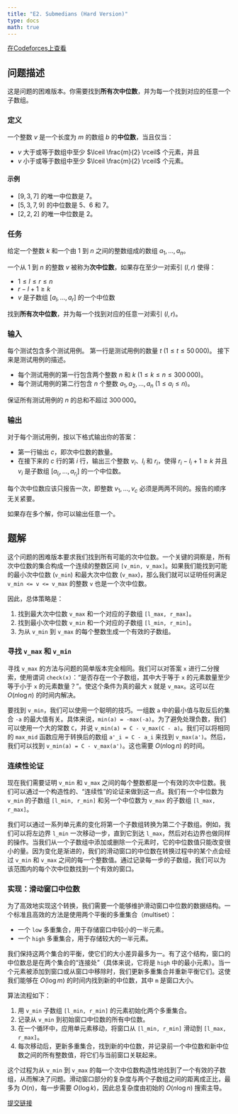 ```yaml
---
title: "E2. Submedians (Hard Version)"
type: docs
math: true
---
```


[在Codeforces上查看](https://codeforces.com/contest/2128/problem/E2)

## 问题描述

这是问题的困难版本。你需要找到**所有次中位数**，并为每一个找到对应的任意一个子数组。

### 定义

一个整数 $v$ 是一个长度为 $m$ 的数组 $b$ 的**中位数**，当且仅当：

-   $v$ 大于或等于数组中至少 $\lceil \frac{m}{2} \rceil$ 个元素，并且
-   $v$ 小于或等于数组中至少 $\lceil \frac{m}{2} \rceil$ 个元素。

#### 示例

-   $[9, 3, 7]$ 的唯一中位数是 $7$。
-   $[5, 3, 7, 9]$ 的中位数是 $5$、$6$ 和 $7$。
-   $[2, 2, 2]$ 的唯一中位数是 $2$。

### 任务

给定一个整数 $k$ 和一个由 $1$ 到 $n$ 之间的整数组成的数组 $a_1, \ldots, a_n$。

一个从 $1$ 到 $n$ 的整数 $v$ 被称为**次中位数**，如果存在至少一对索引 $(l, r)$ 使得：

-   $1 \leq l \leq r \leq n$
-   $r - l + 1 \geq k$
-   $v$ 是子数组 $[a_l, \ldots, a_r]$ 的一个中位数

找到**所有次中位数**，并为每一个找到对应的任意一对索引 $(l, r)$。

### 输入

每个测试包含多个测试用例。
第一行是测试用例的数量 $t$ ($1 \leq t \leq 50\,000$)。
接下来是测试用例的描述。

-   每个测试用例的第一行包含两个整数 $n$ 和 $k$ ($1 \leq k \leq n \leq 300\,000$)。
-   每个测试用例的第二行包含 $n$ 个整数 $a_1, a_2, \ldots, a_n$ ($1 \leq a_i \leq n$)。

保证所有测试用例的 $n$ 的总和不超过 $300\,000$。

### 输出

对于每个测试用例，按以下格式输出你的答案：

-   第一行输出 $c$，即次中位数的数量。
-   在接下来的 $c$ 行的第 $i$ 行，输出三个整数 $v_i$、$l_i$ 和 $r_i$，使得 $r_i - l_i + 1 \geq k$ 并且 $v_i$ 是子数组 $[a_{l_i}, \ldots, a_{r_i}]$ 的一个中位数。

每个次中位数应该只报告一次，即整数 $v_1, \ldots, v_c$ 必须是两两不同的。报告的顺序无关紧要。

如果存在多个解，你可以输出任意一个。

## 题解

这个问题的困难版本要求我们找到所有可能的次中位数。一个关键的洞察是，所有次中位数的集合构成一个连续的整数区间 `[v_min, v_max]`。如果我们能找到可能的最小次中位数 (`v_min`) 和最大次中位数 (`v_max`)，那么我们就可以证明任何满足 `v_min <= v <= v_max` 的整数 `v` 也是一个次中位数。

因此，总体策略是：
1.  找到最大次中位数 `v_max` 和一个对应的子数组 `[l_max, r_max]`。
2.  找到最小次中位数 `v_min` 和一个对应的子数组 `[l_min, r_min]`。
3.  为从 `v_min` 到 `v_max` 的每个整数生成一个有效的子数组。

### 寻找 `v_max` 和 `v_min`

寻找 `v_max` 的方法与问题的简单版本完全相同。我们可以对答案 `x` 进行二分搜索，使用谓词 `check(x)`：“是否存在一个子数组，其中大于等于 `x` 的元素数量至少等于小于 `x` 的元素数量？”。使这个条件为真的最大 `x` 就是 `v_max`。这可以在 $O(n \log n)$ 的时间内解决。

要找到 `v_min`，我们可以使用一个聪明的技巧。一组数 `a` 中的最小值与取反后的集合 `-a` 的最大值有关。具体来说，`min(a) = -max(-a)`。为了避免处理负数，我们可以使用一个大的常数 `C`，并说 `v_min(a) = C - v_max(C - a)`。我们可以将相同的 `max_mid` 函数应用于转换后的数组 `a'_i = C - a_i` 来找到 `v_max(a')`。然后，我们可以找到 `v_min(a) = C - v_max(a')`。这也需要 $O(n \log n)$ 的时间。

### 连续性论证

现在我们需要证明 `v_min` 和 `v_max` 之间的每个整数都是一个有效的次中位数。我们可以通过一个构造性的、“连续性”的论证来做到这一点。我们有一个中位数为 `v_min` 的子数组 `[l_min, r_min]` 和另一个中位数为 `v_max` 的子数组 `[l_max, r_max]`。

我们可以通过一系列单元素的变化将第一个子数组转换为第二个子数组。例如，我们可以将左边界 `l_min` 一次移动一步，直到它到达 `l_max`，然后对右边界也做同样的操作。当我们从一个子数组中添加或删除一个元素时，它的中位数值只能改变很小的量。因为变化是渐进的，我们的滑动窗口的中位数在转换过程中的某个点会经过 `v_min` 和 `v_max` 之间的每一个整数值。通过记录每一步的子数组，我们可以为该范围内的每个次中位数找到一个有效的窗口。

### 实现：滑动窗口中位数

为了高效地实现这个转换，我们需要一个能够维护滑动窗口中位数的数据结构。一个标准且高效的方法是使用两个平衡的多重集合（multiset）：
-   一个 `low` 多重集合，用于存储窗口中较小的一半元素。
-   一个 `high` 多重集合，用于存储较大的一半元素。

我们保持这两个集合的平衡，使它们的大小差异最多为一。有了这个结构，窗口的中位数总是在两个集合的“连接处”（具体来说，它将是 `high` 中的最小元素）。当一个元素被添加到窗口或从窗口中移除时，我们更新多重集合并重新平衡它们。这使我们能够在 $O(\log m)$ 的时间内找到新的中位数，其中 `m` 是窗口大小。

算法流程如下：
1.  用 `v_min` 子数组 `[l_min, r_min]` 的元素初始化两个多重集合。
2.  记录从 `v_min` 到初始窗口中位数的所有中位数。
3.  在一个循环中，应用单元素移动，将窗口从 `[l_min, r_min]` 滑动到 `[l_max, r_max]`。
4.  每次移动后，更新多重集合，找到新的中位数，并记录前一个中位数和新中位数之间的所有整数值，将它们与当前窗口关联起来。

这个过程为从 `v_min` 到 `v_max` 的每一个次中位数构造性地找到了一个有效的子数组，从而解决了问题。滑动窗口部分的复杂度与两个子数组之间的距离成正比，最多为 $O(n)$，每一步需要 $O(\log k)$，因此总复杂度由初始的 $O(n \log n)$ 搜索主导。

[提交链接](https://codeforces.com/contest/2128/submission/337203561)